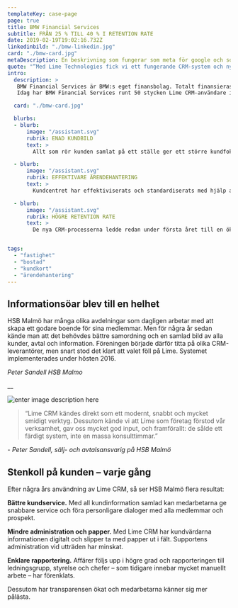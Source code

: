 ```yaml
---
templateKey: case-page
page: true
title: BMW Financial Services
subtitle: FRÅN 25 % TILL 40 % I RETENTION RATE
date: 2019-02-19T19:02:16.732Z
linkedinbild: "./bmw-linkedin.jpg"
card: "./bmw-card.jpg"
metaDescription: En beskrivning som fungerar som meta för google och sociala medier bla
quote: "”Med Lime Technologies fick vi ett fungerande CRM-system och nya CRM-processer som ledde till en ökning av retention rate redan första året – från 25% till 40%.”"
intro:
  description: >
   BMW Financial Services är BMW:s eget finansbolag. Totalt finansieras idag ca 3,1 miljoner bilar via bolaget i hela världen. BMW Financial Services har funnits i Sverige sedan 1999 och huvudkontoret för Norden ligger i Stockholm.
   Idag har BMW Financial Services runt 50 stycken Lime CRM-användare i Stockholm, Oslo och Köpenhamn.

  card: "./bmw-card.jpg"

  blurbs:
  - blurb:
      image: "/assistant.svg"
      rubrik: ENAD KUNDBILD
      text: >
        Allt som rör kunden samlat på ett ställe ger ett större kundfokus och effektivare arbetssätt.

  - blurb:
      image: "/assistant.svg"
      rubrik: EFFEKTIVARE ÄRENDEHANTERING
      text: >
        Kundcentret har effektiviserats och standardiserats med hjälp av automatisk inläsning av e-post och en Knowledge Base.

  - blurb:
      image: "/assistant.svg"
      rubrik: HÖGRE RETENTION RATE
      text: >
        De nya CRM-processerna ledde redan under första året till en ökning av retention rate - från 25 % till 40 %.


tags:
  - "fastighet"
  - "bostad"
  - "kundkort"
  - "ärendehantering"
---
```


## Informationsöar blev till en helhet

HSB Malmö har många olika avdelningar som dagligen arbetar med att skapa ett godare boende för sina medlemmar. Men för några år sedan kände man att det behövdes bättre samordning och en samlad bild av alla kunder, avtal och information. Föreningen började därför titta på olika CRM-leverantörer, men snart stod det klart att valet föll på Lime. Systemet implementerades under hösten 2016.

_Peter Sandell HSB Malmo_

\_\_

![enter image description here](https://lime-crm.se/assets/img/references/bmw_caroline.adad9ed4.png)

> “Lime CRM kändes direkt som ett modernt, snabbt och mycket smidigt verktyg. Dessutom kände vi att Lime som företag förstod vår verksamhet, gav oss mycket god input, och framförallt: de sålde ett färdigt system, inte en massa konsulttimmar.”

_\- Peter Sandell, sälj- och avtalsansvarig på HSB Malmö_

## Stenkoll på kunden – varje gång

Efter några års användning av Lime CRM, så ser HSB Malmö flera resultat:

**Bättre kundservice.** Med all kundinformation samlad kan medarbetarna ge snabbare service och föra personligare dialoger med alla medlemmar och prospekt.

**Mindre administration och papper.** Med Lime CRM har kundvärdarna informationen digitalt och slipper ta med papper ut i fält. Supportens administration vid utträden har minskat.

**Enklare rapportering.** Affärer följs upp i högre grad och rapporteringen till ledningsgrupp, styrelse och chefer – som tidigare innebar mycket manuellt arbete – har förenklats.

Dessutom har transparensen ökat och medarbetarna känner sig mer pålästa.
